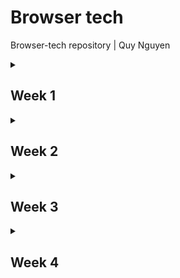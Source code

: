 # Browser tech
Browser-tech repository | Quy Nguyen

<details>
<summary><h2>Week 1</h2></summary>

### Doel
Het doel deze week was voor mij om er achter te komen hoe ik in HTML een form moest opbouwen en welk deel van het formulier ik wou gaan maken.

### Voortgang
Tijdens het onderzoeken van hoe forms worden opgebouwd kwam ik een [MDN artikel](https://developer.mozilla.org/en-US/docs/Learn_web_development/Extensions/Forms/How_to_structure_a_web_form) tegen. Aangezien het allemaal best nieuw was voor mij heb ik besloten om te beginnen bij de eerste van het formulier om te oefenen met het structuur van de HTML. Ik heb hier geleerd hoe ik `<ieldset>` en `<legend>` kan gebruiker en wat de functies zijn van verschillende elementen zoals `<label>` en verschillende `<input>` types.

  <details>
  <summary><h4>eerste versie form HTML</h4></summary>
    
```
    <form>
 
         <fieldset>
             <legend>
                 <h3>Vraag 1a</h3>
             </legend>
             <fieldset>
                 <legend>Naam<strong>*</strong></legend><label for="voorletter(s)"><input type="text" id="voorletter(s)" name="voorletter(s)-overledene" required></label>
                 <label for="tussenvoegsel(s)"><input type="text" id="tussenvoegsel(s)" name="tussenvoegsel(s)-overledene" required></label>
                 <label for="achternaam"><input type="text" id="achternaam" name="achternaam-overledene" required></label>
             </fieldset>
             <fieldset>
                 <legend>Burgerservicenummer overledene<strong>*</strong></legend><label for="Burgerservicenummer"><input type="text" id="Burgerservicenummer" name="Burgerservicenummer" required></label>
             </fieldset>
             <fieldset>
                 <legend>Overlijdensdatum<strong>*</strong></legend>
                 <label for="Overlijdensdatum"><input type="date" value="2025-02-27" max="2025-02-27" id="Overlijdensdatum" name="Overlijdensdatum" required></label>
             </fieldset>
         </fieldset>
         <fieldset>
             <legend>
                 <h3>Vraag 1b</h3>
             </legend>
             <fieldset>
                 <legend>getrouwd/ geregistreerd parter<strong>*</strong></legend>
                 <p>Was de overledene getrouwd of had de overledene een geregistreerd partner op het moment vanoverlijden?</p>
                 <ul>
                     <li><label for="partner?"><input type="radio" name="partner?" value="ja" />Ja</label></li>
                     <li><label for="partner?"><input type="radio" name="partner?" value="nee" />Nee <i>Ga verder met vraag 1c</i></label></li>
                 </ul>
             </fieldset>
             <fieldset>
                 <legend>partnerschapsvoorwaarden</legend>
                 <p>Hadden de overledene en diens echtgenoot of geregistreerd partner huwelijkse of partnerschapsvoorwaarden laten vastleggen in een notariële akte?</p>
                 <ul>
                     <li><label for="partnerschapsvoorwaarden?"><input type="radio" name="partnerschapsvoorwaarden?" value="ja" />Ja</label></li>
                     <li><label for="partnerschapsvoorwaarden?"><input type="radio" name="partnerschapsvoorwaarden?" value="nee" />Nee</label></li>
                 </ul>
             </fieldset>
             <fieldset>
                 <legend>finaal verrekenbeding</legend>
                 <p>Hadden de overledene en diens partner een finaal verrekenbeding?</p>
                 <ul>
                     <li><label for="finaal-verrekenbeding?"><input type="radio" name="finaal-verrekenbeding?" value="ja" />Ja</label></li>
                     <li><label for="finaal-verrekenbeding?"><input type="radio" name="finaal-verrekenbeding?" value="nee" />Nee</label></li>
                 </ul>
             </fieldset>
         </fieldset>
     </form>
```
</details>
</details>
<details>
<summary><h2>Week 2</h2></summary>

### Doel
Het doel deze week is om een styling toe te passen en het form te enhancements te maken bij het bestaande form. Ik wil de inputs logisch indelen in het scherm en respensive maken zodat de styling weg gaat als het scherm kleiner is.

### Voortgang
Het leek mij handig om het formulier te verdelen in meerder pagina's waar de gebruiker doorheen gaat. Ik wil dit doen omdat het in een echte situatie dan mogelijk is om tussen stappen door de inhoud van de velden door te sturen naar de backend aangezien er op elke pagine een submit button zit.

<details>
  <summary>vraag 1a HTML</h4></summary>
    
```
               <form id="vraag1a" action="1b.html">
                <legend>
                    <h2>vul hier de gegevens in van de overledene</h2>
                </legend>
                <fieldset>
                    <legend>
                        <h3>Vraag 1a</h3>
                    </legend>
                    <fieldset>
                        <legend hidden>volledige naam overledene*</legend>
                        <label for="voorletter(s)">
                            voorletter(s)*
                            <input type="text" id="voorletter(s)" name="voorletter(s)-overledene" required></label>
                        <label for="tussenvoegsel(s)">
                            tussenvoegsel(s)
                            <input type="text" id="tussenvoegsel(s)" name="tussenvoegsel(s)-overledene"></label>
                        <label for="achternaam">
                            achternaam*
                            <input type="text" id="achternaam" name="achternaam-overledene" required></label>
                    </fieldset>
                    <fieldset>
                        <legend hidden>Burgerservicenummer overledene*</legend>
                        <label for="Burgerservicenummer">
                            Burgerservicenummer overledene*
                            <input type="text" id="Burgerservicenummer" name="Burgerservicenummer" pattern="\d{9,9}"
                                required></label>
                    </fieldset>
                    <fieldset>
                        <legend hidden>Overlijdensdatum*</legend>
                        <label for="Overlijdensdatum">
                            Overlijdensdatum*
                            <input type="date" value="2025-02-27" max="2025-02-27" id="Overlijdensdatum"
                                name="Overlijdensdatum" required></label>
                    </fieldset>
                </fieldset>
                <div>
                    <input type="submit" value="Volgende" class="btn">
                </div>
            </form>
```
</details>

<details>
  <summary>vraag 1b HTML</h4></summary>
    
```
                           <form class="checkboxes">
                <fieldset>
                    <legend>
                        <h3>Vraag 1b</h3>
                    </legend>
                    <fieldset>
                        <legend hidden>getrouwd/ geregistreerd parter*</legend>
                        <p>Was de overledene getrouwd of had de overledene een geregistreerd partner op het moment
                            vanoverlijden?</p>
                        <label>
                            <input type="radio" name="partner?" value="ja" required>Ja</label>
                        <label>
                            <input type="radio" name="partner?" value="nee">Nee <i>Ga verder met vraag 1c</i>
                        </label>
                    </fieldset>
                    <fieldset>
                        <legend hidden>partnerschapsvoorwaarden</legend>
                        <p>Hadden de overledene en diens echtgenoot of geregistreerd partner huwelijkse of
                            partnerschapsvoorwaarden laten vastleggen in een notariële akte?</p>
                        <label>
                            <input type="radio" name="partnerschapsvoorwaarden?" value="ja">Ja</label>
                        <label>
                            <input type="radio" name="partnerschapsvoorwaarden?" value="nee">Nee</label>
                    </fieldset>
                    <fieldset>
                        <legend hidden>finaal verrekenbeding</legend>
                        <p>Hadden de overledene en diens partner een finaal verrekenbeding?</p>
                        <label>
                            <input type="radio" name="finaal-verrekenbeding?" value="ja">Ja</label>
                        <label>
                            <input type="radio" name="finaal-verrekenbeding?" value="nee">Nee</label>
                    </fieldset>
                </fieldset>
                <div>
                    <a href="1a.html" class="btn">Vorige</a>
                    <input type="submit" value="Volgende" class="btn">
                </div>
            </form>
```
</details>

Ik heb styling toegepast door de kleuren van NS als custom property op te slaan bovenaan in de css. Ik heb ook vraag 1a in een grid gezet zodat het er mooi uit ziet op een groot scherm. Hierbij zijn de velden voor de voorletters, tusssenvoegsels en achternaam naast elkaar gezet en de 2 resterende velden daar onde naast elkaar. 

<details>
  <summary>grid van vraag1a</h4></summary>
    
```
    #vraag1a{
        fieldset:nth-of-type(1) {
            display: grid;
            grid-template-columns: repeat(2, 1fr);
    
            fieldset:nth-of-type(1) {
                grid-column-start: 1;
                grid-column-end: end;
    
                display: grid;
                grid-template-columns: repeat(3, 1fr);
                justify-content: space-between;
    
                label:not(:nth-last-of-type(1)) {
                    max-width: 90%;
                }
            }
    
            fieldset:nth-of-type(2) {
                grid-column-start: 1;
                grid-column-end: 2;
                width: 100%;
            }
    
            fieldset:nth-of-type(3) {
                grid-column-start: 2;
                grid-column-end: 3;
                width: 100%;
            }
    
            label {
                display: flex;
                flex-direction: column;
            }
        }
```
</details>

Ik ben er deze week ook achter gekomen dat bij vraag 1b, vragen worden overgeslagen op basis van welk antwoord er wordt gegeven. ik wou er graag voor zorgen dat de vragen die mogelijk worden overgeslagen in eerste instantie niet zichtbaar zijn tenzij je op de benodigde radio button hebt gedrukt. Ik heb dit gedaan door een javascript bestand te maken en daar de fielsets te laten verschijnen op basis van de waarde van de fieldset daarboven met een `if else` statement. op basis van deze value zeg ik ook dat de velden die tevoorschijn komen `required` worden.

<details>
  <summary>fieldset zichtbaar en required maken script</h4></summary>
    
```
    document.querySelectorAll('.checkboxes fieldset:first-of-type input').forEach(function (radio) {
    radio.addEventListener('change', function () {
        const fieldsets = document.querySelectorAll('.checkboxes fieldset:nth-of-type(2),.checkboxes fieldset:nth-of-type(3)');
        const ja = (document.querySelector('.checkboxes fieldset:first-of-type input:checked').value === 'ja');
        fieldsets.forEach(function (fieldset) {
            if (ja) {
                fieldset.style.display = 'flex';
                fieldset.style.flexDirection = 'column';  
            } else {
                fieldset.style.display = 'none';
            }
            fieldset.disabled = !ja;
            fieldset.querySelectorAll('input').forEach(function (input) {
                if (ja) {
                    input.setAttribute('required', 'required');
                } else {
                    input.removeAttribute('required');
                }
            });
        });
    });
});
```
</details>

Ik heb deze week ook een begin gemaakt aan de buttons waarmee de gebruiker door het formulier kan navigeren.

</details>
<details>
<summary><h2>Week 3</h2></summary>

### Doel
momenteeel worden de vragen die weergegeven worden op basis van de value van de radio buttons standaard niet weergegeven, Dit betekend dat iemand die geen JS geladen heeft de vragen niet kan zien. Ik wil dit deze week gaan oplossen. Ook wil ik deze functie zo maken dat hij op meerdere plekken in het formulier gebruikt kan worden. Ook wil ik me meer verdiepen in validatie.

### Voortgang
Ik heb een beetje verdiept in validatie door te kijken naar het veld voor het BSN nummer. Met behulp van `pattern`, `minlength` en `maxlength` heb ik ervoor gezorgd dat alleen cijfers geldig zijn in het veld en dat het veld alleen valid is als er 8 of 9 characters in zitten.
<details>
  <summary>BSN validatie</h4></summary>
    
```
<label for="Burgerservicenummer">
  Burgerservicenummer overledene*
  <input type="text" id="Burgerservicenummer" name="Burgerservicenummer" minlength="8" maxlength="9" pattern="[0-9]+"
  required>
</label>
```
</details>

Ik heb met behulp van de [code van jeremy keith](https://gist.github.com/rosemulazada/29379f3e0586491f235e0eb39d108aa5) ervoor gezorgd dat alle invoervelden, checkboxes en radiobuttons worden opgeslagen in sessionstorage. Ik heb ervoor gekozen om de gegevens op te slaan in session storage omdat het mij de veiligere optie leek omdat het elke keer leeg wordt gehaald als het tabje gesloten wordt, ook vond ik het makkelijker te begrijpen dan de andere opties.
De code van Jeremy code zorgt ervoor dat ingevulde gegevens in een formulier automatisch worden opgeslagen in localStorage zodra je een invoerveld verlaat `(blur-event)`. Dit werkt zolang het formulier een data-form-topic attribuut heeft. Bij het openen van de pagina kijkt de code of er eerder opgeslagen gegevens zijn en vult die automatisch in. Dit gebeurt door de localStorage uit te lezen en de juiste velden weer in te vullen. De gegevens worden opgeslagen als een object, waarbij de veldnamen de sleutels zijn en de ingevulde waarden worden onthouden. Hierdoor blijven je gegevens bewaard de pagina vernieuwd wordt. In mijn geval heb ik localstorage uitgewisselt met sessionstorage.
<details>
  <summary>sessionstorage</h4></summary>
    
```
let savedData = {};
let autocompletedData;

const inputs = document.getElementsByTagName("input");

document.addEventListener("DOMContentLoaded", () => {
    const form = document.querySelector("form");

    if (window.sessionStorage) {
        if (!form) {
            return;
        }

        if (!form.dataset.formTopic) {
            return;
        }

        let getFormTopic = sessionStorage.getItem(form.dataset.formTopic);
        if (!getFormTopic) {
            return;
        }
        autocompletedData = JSON.parse(getFormTopic);

        var formTopic = form.dataset.formTopic;
        console.log(formTopic);

        function getKeyValue() {
            for (const dataKey in autocompletedData) {
                let value = autocompletedData[dataKey];

                let formField = document.querySelector(
                    "[name = " + dataKey + "]"
                );

                switch (formField.type) {
                    case "radio":
                        formField = document.querySelector(
                            `input[name = '${dataKey}'][value = '${value}']`
                        );
                        formField.setAttribute("checked", "checked");
                        break;
                    case "checkbox":
                        formField.setAttribute("checked", "checked");
                        break;
                    case "file":
                        break;
                    default:
                        formField.value = value;
                }
            }
        }

        getKeyValue();
    }
});

if (window.sessionStorage) {
    function saveFormDataToSessionStorage(e) {
        const form = e.target.closest("form");
        let submitData = new FormData(form);

        for (let [dataKey, value] of submitData.entries()) {
            savedData[dataKey] = value;
            console.log(dataKey, value);
        }

        window.sessionStorage.setItem(
            form.dataset.formTopic,
            JSON.stringify(savedData)
        );
    }

    Array.prototype.forEach.call(inputs, function (input) {
        switch (input.type) {
        }

        input.addEventListener("blur", function (e) {
            e.preventDefault();

            saveFormDataToSessionStorage(e);
        });
    });
}
```
</details>

Ik heb deze week meerdere versies gemaakt van de functie die er voor zorgt dat je optionele vragen pas te zien krijgs als de value van de radio button juist is. De code moest niet onnodig lang/ingewikkeld zijn en zelf de benodigde fieldset onzichtbaar maken zodat als JS niet werkt de gebruiker het hele form ziet en gewoon door kan gaan met het formulier invullen. Bij vraag 1b komen er 2 vragen uit, uit beide van deze vragen komt nog een invoerveld op basis van hoe je de vraag beantwoord. Ik ben er hier dus achter gekomen dat de vragen en inputs tevoorschijn moeten komen afhankelijk van de value van de radio button van de directe parent.
<details>
  <summary>alle versies</summary>
    
In de eerste verbetering heb ik gebruik gemaakt van `toggleAttribute` op basis van feedback van Vasilis, dit is korter dat een if else gebruiken met `setattribute` en `removeattribute`. 
<details>
  <summary>versie 1</summary>
    
```
document.querySelectorAll('.checkboxes fieldset:first-of-type input').forEach(radio => {
    radio.addEventListener('change', () => {
        const ja = document.querySelector('.checkboxes fieldset:first-of-type input:checked').value === 'ja';
        document.querySelectorAll('.checkboxes fieldset:not(:first-of-type)').forEach(fieldset => {
            fieldset.style.display = ja ? 'flex' : 'none';
            fieldset.style.flexDirection = 'column';
            fieldset.disabled = !ja;
            fieldset.querySelectorAll('input').forEach(input => input.toggleAttribute('required', ja));
        });
    });
});
```
</details>

In de tweede verbetering heb ik andere versie gemaakt die voor mij beter leesbaar was. Ik heb hier geprobeerd om hem zo te maken dat het mogelijk is om hem ook op andere plekken te gebruiken mocht het formulier hetzelfde opgebouwd zijn.
<details>
  <summary>versie 2</summary>
    
```
document.querySelectorAll('.checkboxes > fieldset:first-of-type input').forEach(radio => {
    radio.addEventListener('change', () => {
        const value = document.querySelector('.checkboxes fieldset:first-of-type input:checked').value;

        document.querySelectorAll('.checkboxes fieldset:not(:first-of-type)').forEach(fieldset => {
            fieldset.querySelectorAll('input').forEach(input => input.removeAttribute('required'));

            switch (value) {
                case 'ja':
                    fieldset.style.display = 'flex';
                    fieldset.style.flexDirection = 'column';
                    fieldset.disabled = false;
                    fieldset.querySelectorAll('input').forEach(input => input.setAttribute('required', 'true'));
                    break;

                case 'nee':
                    fieldset.style.display = 'none';
                    break;
            }
        });
    });
});
```
</details>

In de derde verbetering heb ik advies van Vasilis opgevolgd en gebruik gemaakt van `<div>` om de elementen het die ik wil verbergen met een `-data-` atribuut om ze aan te roepen. op deze manier kan ik de divs koppelen aan de vragen en op ze op die manier tevoorschijn laten komen. maar in deze versie heb ik de vunctie praktisch gezien elke keer opnieuw geschreven voor elke vraag.
<details>
  <summary>versie 3</summary>
    
```
function toggleDivVisibility() {
    const partnerRadioButtons = document.querySelectorAll('input[name="morepartner"]');
    const partnerschapsvoorwaardenRadioButtons = document.querySelectorAll('input[name="morepartnerschapsvoorwaarden"]');

    const partnerDiv = document.querySelector('[data-name="namepartner"]');
    const partnerschapsvoorwaardenDiv = document.querySelector('[data-name="namepartnerschapsvoorwaarden"]');

    partnerRadioButtons.forEach(radio => {
        radio.addEventListener('change', () => {
            if (document.querySelector('input[name="morepartner"]:checked').value === 'ja') {
                partnerDiv.style.display = 'flex';
                partnerDiv.style.flexDirection = 'column';
                partnerDiv.querySelectorAll('input').forEach(input => input.setAttribute('required', 'true'));
            } else {
                partnerDiv.style.display = 'none';
                partnerDiv.querySelectorAll('input').forEach(input => input.removeAttribute('required'));
            }
        });
    });

    partnerschapsvoorwaardenRadioButtons.forEach(radio => {
        radio.addEventListener('change', () => {
            if (document.querySelector('input[name="morepartnerschapsvoorwaarden"]:checked').value === 'ja') {
                partnerschapsvoorwaardenDiv.style.display = 'flex';
                partnerschapsvoorwaardenDiv.style.flexDirection = 'column';
                partnerschapsvoorwaardenDiv.querySelectorAll('input').forEach(input => input.setAttribute('required', 'true'));
            } else {
                partnerschapsvoorwaardenDiv.style.display = 'none';
                partnerschapsvoorwaardenDiv.querySelectorAll('input').forEach(input => input.removeAttribute('required'));
            }
        });
    });
}

document.addEventListener('DOMContentLoaded', toggleDivVisibility);
```
</details>

In de vierde verbetering heb ik een poging gedaan om het korter te maken maken, maar ik moet nog steeds voor elke vraag die ik op deze manier wil laten functioneren iets toevoegen aan het script wat ik niet wil.
<details>
  <summary>versie 4</summary>
    
```
function toggleDivVisibility() {
    const toggleVisibility = (radioButtons, divSelector) => {
        radioButtons.forEach(button => {
            button.addEventListener('change', () => {
                const selectedButton = document.querySelector(`input[name="${radioButtons[0].name}"]:checked`);
                
                // Controleer of er een geselecteerde radio button is
                if (selectedButton) {
                    const selectedValue = selectedButton.value;
                    const div = document.querySelector(divSelector);

                    if (selectedValue === 'ja') {
                        div.style.display = 'flex';
                        div.style.flexDirection = 'column';
                        div.querySelectorAll('input').forEach(input => input.setAttribute('required', 'true'));
                    } else {
                        div.style.display = 'none';
                        div.querySelectorAll('input').forEach(input => input.removeAttribute('required'));
                    }
                }
            });
        });
    };

    const partnerRadioButtons = document.querySelectorAll('input[name="morepartner"]');
    const partnerschapsvoorwaardenRadioButtons = document.querySelectorAll('input[name="morepartnerschapsvoorwaarden"]');
    
    toggleVisibility(partnerRadioButtons, '[data-name="namepartner"]');
    toggleVisibility(partnerschapsvoorwaardenRadioButtons, '[data-name="namepartnerschapsvoorwaarden"]');
}
```
</details>

Uiteindelijk is het me gelukt bij de vijfde verbetering door te queryselector zo aan te passen dat hij zoekt naar een `name=` attribute dat begint met more. dit betekent dat de vragen wel verschillende names kunnen hebben als ze maar beginnen met "more" en de div waaraan ze gekoppelt zijn een `-data-name` hebben die begint met "name".
<details>
  <summary>versie 5</summary>
    
```
function toggleDivVisibility() {
    const radioButtons = document.querySelectorAll('input[type="radio"][name^="more"]');
    
    radioButtons.forEach(radio => {
        const radioName = radio.name;
        const dataName = `[data-name="name${radioName.replace('more', '')}"]`;
        
        const targetDiv = document.querySelector(dataName);
        
        radio.addEventListener('change', () => {
            const isChecked = document.querySelector(`input[name="${radioName}"]:checked`);
            
            if (isChecked && isChecked.value === 'ja') {
                targetDiv.style.display = 'flex';
                targetDiv.style.flexDirection = 'column';
                targetDiv.querySelectorAll('input').forEach(input => input.setAttribute('required', 'true'));
            } else {
                targetDiv.style.display = 'none';
                targetDiv.querySelectorAll('input').forEach(input => input.removeAttribute('required'));
            }
        });
    });
}

document.addEventListener('DOMContentLoaded', toggleDivVisibility);
```
</details>
</details>

Ik heb na de JS funtie werkend te krijgen nog kort kunnen zitten aan validatie. Hiervoor gebruik ik `input:user-invalid` en `input:user-valid` in CSS om styling te geven aan de border om duidelijk feedback te geven aan de gebruiker.
<details>
  <summary>progressive enhancement</summary>
    
```
input:user-invalid{
     border:solid var(--NS-error-color);
 }
 
 input:user-valid{
     border:solid var(--NS-success-color);
 }
```
</details>
</details>

<details>
<summary><h2>Week 4</h2></summary>

### Doel
Na zo lang gewerkt te hebben aan hetzelfe probleem wil ik deze week beginnen aan wat anders wat nog wel realistisch is om af te maken voor de deadline. Ik heb ervoor gekozen om vraag 3b te maken. In dit stuk van het formulier geef je aan of er verkrijgers zijn voor wie je geen aangifte doet. Als deze er zijn moet je voor elke verkrijger een klein formulier invullen met hun gegevens er op. Ik wil het zo maken dat het formulier voor elke verkrijger in eerste instantie niet zichtbaar is.

### Voortgang
Om ervoor te zorgen dat alles zichtbaar is wanneer JS niet werkt heb ik het zo gemaakt dat staandaard alles zichtbaar is en dat JS de elementen onzichtbaar maakt.
<details>
  <summary>progressive enhancement</summary>
    
```
document.addEventListener("DOMContentLoaded", () => {
    document.querySelectorAll('[data-name^="name"]').forEach(div => {
        div.style.display = 'none';
    });
    toggleDivVisibility();
    verkrijgerknop();
    hideverkrijger();
});

function hideverkrijger(){
    document.getElementById('nojs').style.display = 'none';
}
```
</details>

### Volgende week


</details>
